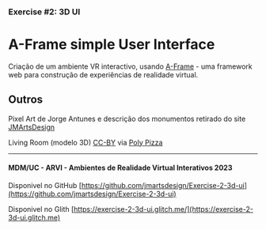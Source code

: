 ### Exercise #2: 3D UI

# A-Frame simple User Interface

Criação de um ambiente VR interactivo, usando [A-Frame](https://aframe.io) - uma framework web para construção de experiências de realidade virtual.

## Outros

Pixel Art de Jorge Antunes e descrição dos monumentos retirado do site [JMArtsDesign](https://www.pixilart.com/jmartsdesign)

Living Room (modelo 3D) [CC-BY](https://creativecommons.org/licenses/by/3.0/)  via [Poly Pizza](https://poly.pizza/m/cI9YQFHd5Ua)

---

#### MDM/UC - ARVI - Ambientes de Realidade Virtual Interativos 2023

Disponivel no GitHub [https://github.com/jmartsdesign/Exercise-2-3d-ui](https://github.com/jmartsdesign/Exercise-2-3d-ui)

Disponivel no Glith [https://exercise-2-3d-ui.glitch.me/](https://exercise-2-3d-ui.glitch.me)
